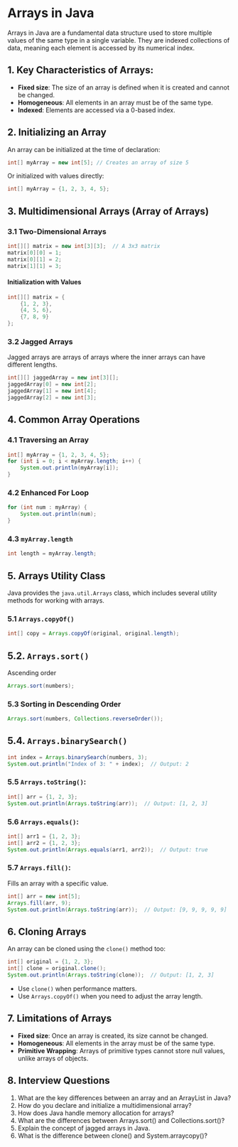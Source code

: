 # Arrays in Java

Arrays in Java are a fundamental data structure used to store multiple values of the same type in a single variable. They are indexed collections of data, meaning each element is accessed by its numerical index.

## 1. Key Characteristics of Arrays:

- **Fixed size**: The size of an array is defined when it is created and cannot be changed.
- **Homogeneous**: All elements in an array must be of the same type.
- **Indexed**: Elements are accessed via a 0-based index.

## 2. Initializing an Array

An array can be initialized at the time of declaration:

```java
int[] myArray = new int[5]; // Creates an array of size 5
```

Or initialized with values directly:

```java
int[] myArray = {1, 2, 3, 4, 5};
```

## 3. Multidimensional Arrays (Array of Arrays)

### 3.1 Two-Dimensional Arrays

```java
int[][] matrix = new int[3][3];  // A 3x3 matrix
matrix[0][0] = 1;
matrix[0][1] = 2;
matrix[1][1] = 3;
```

#### Initialization with Values

```java
int[][] matrix = {
    {1, 2, 3},
    {4, 5, 6},
    {7, 8, 9}
};
```

### 3.2 Jagged Arrays

Jagged arrays are arrays of arrays where the inner arrays can have different lengths.

```java
int[][] jaggedArray = new int[3][];
jaggedArray[0] = new int[2];
jaggedArray[1] = new int[4];
jaggedArray[2] = new int[3];
```

## 4. Common Array Operations

### 4.1 Traversing an Array

```java
int[] myArray = {1, 2, 3, 4, 5};
for (int i = 0; i < myArray.length; i++) {
    System.out.println(myArray[i]);
}
```

### 4.2 Enhanced For Loop

```java
for (int num : myArray) {
    System.out.println(num);
}
```

### 4.3 `myArray.length`

```java
int length = myArray.length;
```

## 5. Arrays Utility Class

Java provides the `java.util.Arrays` class, which includes several utility methods for working with arrays.

### 5.1 `Arrays.copyOf()`

```java
int[] copy = Arrays.copyOf(original, original.length);
```

## 5.2. `Arrays.sort()`

Ascending order

```java
Arrays.sort(numbers);
```

### 5.3 Sorting in Descending Order

```java
Arrays.sort(numbers, Collections.reverseOrder());
```

## 5.4. `Arrays.binarySearch()`

```java
int index = Arrays.binarySearch(numbers, 3);
System.out.println("Index of 3: " + index);  // Output: 2
```

### 5.5 `Arrays.toString()`:

```java
int[] arr = {1, 2, 3};
System.out.println(Arrays.toString(arr));  // Output: [1, 2, 3]
```

### 5.6 `Arrays.equals()`:

```java
int[] arr1 = {1, 2, 3};
int[] arr2 = {1, 2, 3};
System.out.println(Arrays.equals(arr1, arr2));  // Output: true
```

### 5.7 `Arrays.fill()`:

Fills an array with a specific value.

```java
int[] arr = new int[5];
Arrays.fill(arr, 9);
System.out.println(Arrays.toString(arr));  // Output: [9, 9, 9, 9, 9]
```

## 6. Cloning Arrays

An array can be cloned using the `clone()` method too:

```java
int[] original = {1, 2, 3};
int[] clone = original.clone();
System.out.println(Arrays.toString(clone));  // Output: [1, 2, 3]
```

- Use `clone()` when performance matters.
- Use `Arrays.copyOf()` when you need to adjust the array length.

## 7. Limitations of Arrays

- **Fixed size**: Once an array is created, its size cannot be changed.
- **Homogeneous**: All elements in the array must be of the same type.
- **Primitive Wrapping**: Arrays of primitive types cannot store null values, unlike arrays of objects.

## 8. Interview Questions

1. What are the key differences between an array and an ArrayList in Java?
2. How do you declare and initialize a multidimensional array?
3. How does Java handle memory allocation for arrays?
4. What are the differences between Arrays.sort() and Collections.sort()?
5. Explain the concept of jagged arrays in Java.
6. What is the difference between clone() and System.arraycopy()?
